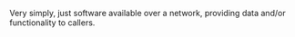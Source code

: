 Very simply, just software available over a network, providing data and/or functionality to callers.